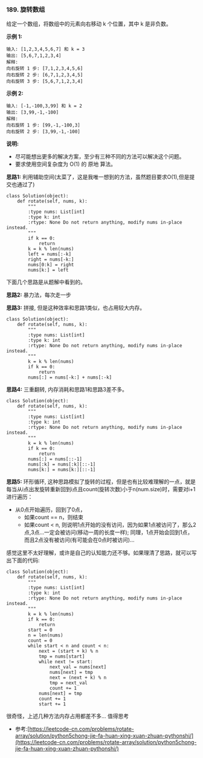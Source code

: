 ### 189. 旋转数组
给定一个数组，将数组中的元素向右移动 k 个位置，其中 k 是非负数。

**示例 1:**
```
输入: [1,2,3,4,5,6,7] 和 k = 3
输出: [5,6,7,1,2,3,4]
解释:
向右旋转 1 步: [7,1,2,3,4,5,6]
向右旋转 2 步: [6,7,1,2,3,4,5]
向右旋转 3 步: [5,6,7,1,2,3,4]
```

**示例 2:**
```
输入: [-1,-100,3,99] 和 k = 2
输出: [3,99,-1,-100]
解释: 
向右旋转 1 步: [99,-1,-100,3]
向右旋转 2 步: [3,99,-1,-100]
```
**说明:**
+ 尽可能想出更多的解决方案，至少有三种不同的方法可以解决这个问题。
+ 要求使用空间复杂度为 O(1) 的 原地 算法。

**思路1:** 利用辅助空间(太菜了，这是我唯一想到的方法，虽然题目要求O(1),但是提交也通过了)

```
class Solution(object):
    def rotate(self, nums, k):
        """
        :type nums: List[int]
        :type k: int
        :rtype: None Do not return anything, modify nums in-place instead.
        """
        if k == 0:
            return
        k = k % len(nums)
        left = nums[:-k]
        right = nums[-k:]
        nums[0:k] = right
        nums[k:] = left
```

下面几个思路是从题解中看到的。

**思路2:** 暴力法，每次走一步

**思路3:** 拼接, 但是这种效率和思路1类似，也占用较大内存。
```
class Solution(object):
    def rotate(self, nums, k):
        """
        :type nums: List[int]
        :type k: int
        :rtype: None Do not return anything, modify nums in-place instead.
        """
        k = k % len(nums)
        if k == 0:
            return
        nums[:] = nums[-k:] + nums[:-k]
```

**思路4:** 三重翻转, 内存消耗和思路1和思路3差不多。
```
class Solution(object):
    def rotate(self, nums, k):
        """
        :type nums: List[int]
        :type k: int
        :rtype: None Do not return anything, modify nums in-place instead.
        """
        k = k % len(nums)
        if k == 0:
            return
        nums[:] = nums[::-1]
        nums[:k] = nums[:k][::-1]
        nums[k:] = nums[k:][::-1]
```

**思路5:** 环形循环, 这种思路模拟了旋转的过程，但是也有比较难理解的一点，就是每当从i点出发旋转重新回到i点且count(旋转次数)小于n(num.size)时，需要对i+1进行遍历：
+ 从0点开始遍历，回到了0点，
    + 如果count == n，则结束
    + 如果count < n, 则说明1点开始的没有访问，因为如果1点被访问了，那么2点,3点...一定会被访问(移动一周的长度一样); 同理，1点开始会回到1点，而且2点没有被访问(有可能会在0点时被访问)...

感觉这里不太好理解，或许是自己的认知能力还不够。如果理清了思路，就可以写出下面的代码:

```
class Solution(object):
    def rotate(self, nums, k):
        """
        :type nums: List[int]
        :type k: int
        :rtype: None Do not return anything, modify nums in-place instead.
        """
        k = k % len(nums)
        if k == 0:
            return
        start = 0
        n = len(nums)
        count = 0
        while start < n and count < n:
            next = (start + k) % n
            tmp = nums[start]
            while next != start:
                next_val = nums[next]
                nums[next] = tmp
                next = (next + k) % n
                tmp = next_val
                count += 1
            nums[next] = tmp
            count += 1
            start += 1
```

很奇怪，上述几种方法内存占用都差不多... 值得思考


+ 参考:[https://leetcode-cn.com/problems/rotate-array/solution/python5chong-jie-fa-huan-xing-xuan-zhuan-pythonshi/](https://leetcode-cn.com/problems/rotate-array/solution/python5chong-jie-fa-huan-xing-xuan-zhuan-pythonshi/)